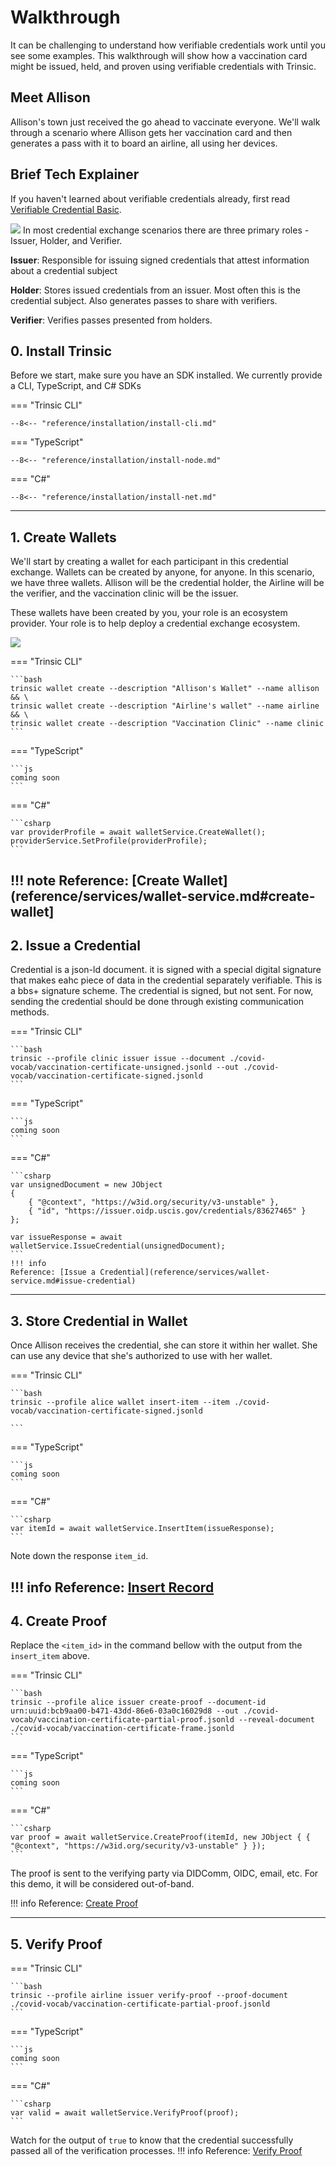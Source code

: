 # Walkthrough
It can be challenging to understand how verifiable credentials work until you see some examples. This walkthrough will show how a vaccination card might be issued, held, and proven using verifiable credentials with Trinsic. 

## Meet Allison
Allison's town just received the go ahead to vaccinate everyone. 
We'll walk through a scenario where Allison gets her vaccination card and then generates a pass with it to board an airline, all using her devices.

## Brief Tech Explainer
If you haven't learned about verifiable credentials already, first read [Verifiable Credential Basic](https://trinsic.id/trinsic-basics-the-verifiable-credentials-model/).

![](_static/trust-triangle.png)
In most credential exchange scenarios there are three primary roles - Issuer, Holder, and Verifier. 

**Issuer**: Responsible for issuing signed credentials that attest information about a credential subject

**Holder**: Stores issued credentials from an issuer. Most often this is the credential subject. Also generates passes to share with verifiers.

**Verifier**: Verifies passes presented from holders. 

<!-- There are also two parties who are not talked that provide the human layer of trust. A governance authority defines the credential and pass templates.

**Governance Authority** - todo 

**Ecosystem Provider** -  -->
## 0. Install Trinsic
Before we start, make sure you have an SDK installed.
We currently provide a CLI, TypeScript, and C# SDKs

=== "Trinsic CLI"

    --8<-- "reference/installation/install-cli.md"

=== "TypeScript"

    --8<-- "reference/installation/install-node.md"

=== "C#"

    --8<-- "reference/installation/install-net.md"

---

## 1. Create Wallets
We'll start by creating a wallet for each participant in this credential exchange. Wallets can be created by anyone, for anyone. In this scenario, we have three wallets. Allison will be the credential holder, the Airline will be the verifier, and the vaccination clinic will be the issuer.

These wallets have been created by you, your role is an ecosystem provider. Your role is to help deploy a credential exchange ecosystem. 

![](_static/named-triangle.png)

=== "Trinsic CLI"

    ```bash
    trinsic wallet create --description "Allison's Wallet" --name allison && \
    trinsic wallet create --description "Airline's wallet" --name airline && \
    trinsic wallet create --description "Vaccination Clinic" --name clinic
    ```

=== "TypeScript"

    ```js
    coming soon
    ```

=== "C#"

    ```csharp
    var providerProfile = await walletService.CreateWallet(); 
    providerService.SetProfile(providerProfile);
    ```

!!! note
    Reference: [Create Wallet](reference/services/wallet-service.md#create-wallet]
--- 


## 2. Issue a Credential
Credential is a json-ld document. 
it is signed with a special digital signature that makes eahc piece of data in the credential separately verifiable. This is a bbs+ signature scheme. 
The credential is signed, but not sent. For now, sending the credential should be done through existing communication methods. 

=== "Trinsic CLI"

    ```bash
    trinsic --profile clinic issuer issue --document ./covid-vocab/vaccination-certificate-unsigned.jsonld --out ./covid-vocab/vaccination-certificate-signed.jsonld
    ```
=== "TypeScript"

    ```js
    coming soon
    ```

=== "C#"

    ```csharp
    var unsignedDocument = new JObject
    {
        { "@context", "https://w3id.org/security/v3-unstable" },
        { "id", "https://issuer.oidp.uscis.gov/credentials/83627465" }
    };

    var issueResponse = await walletService.IssueCredential(unsignedDocument);
    ```
    !!! info
    Reference: [Issue a Credential](reference/services/wallet-service.md#issue-credential)

---

## 3. Store Credential in Wallet

Once Allison receives the credential, she can store it within her wallet. She can use any device that she's authorized to use with her wallet. 


=== "Trinsic CLI"

    ```bash
    trinsic --profile alice wallet insert-item --item ./covid-vocab/vaccination-certificate-signed.jsonld

    ```

=== "TypeScript"

    ```js
    coming soon
    ```

=== "C#"

    ```csharp
    var itemId = await walletService.InsertItem(issueResponse);
    ```

Note down the response `item_id`.

!!! info
    Reference: [Insert Record](reference/services/wallet-service.md#insert-record)
---

## 4. Create Proof

Replace the `<item_id>` in the command bellow with the output from the `insert_item` above.

=== "Trinsic CLI"

    ```bash
    trinsic --profile alice issuer create-proof --document-id urn:uuid:bcb9aa00-b471-43dd-86e6-03a0c16029d8 --out ./covid-vocab/vaccination-certificate-partial-proof.jsonld --reveal-document ./covid-vocab/vaccination-certificate-frame.jsonld
    ```

=== "TypeScript"

    ```js
    coming soon
    ```

=== "C#"

    ```csharp
    var proof = await walletService.CreateProof(itemId, new JObject { { "@context", "https://w3id.org/security/v3-unstable" } });
    ```
The proof is sent to the verifying party via DIDComm, OIDC, email, etc. For this demo, it will be considered out-of-band.

!!! info
    Reference: [Create Proof](reference/services/wallet-service.md#create-proof)

---

## 5. Verify Proof

=== "Trinsic CLI"

    ```bash
    trinsic --profile airline issuer verify-proof --proof-document ./covid-vocab/vaccination-certificate-partial-proof.jsonld
    ```

=== "TypeScript"

    ```js
    coming soon
    ```

=== "C#"

    ```csharp
    var valid = await walletService.VerifyProof(proof);
    ```

Watch for the output of `true` to know that the credential successfully passed all of the verification processes.
!!! info
    Reference: [Verify Proof](reference/services/wallet-service.md#verify-proof)
